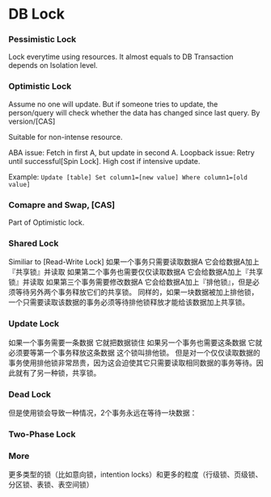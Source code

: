 # DB Lock

### Pessimistic Lock

Lock everytime using resources. It almost equals to DB Transaction depends on Isolation level.

### Optimistic Lock

Assume no one will update. But if someone tries to update, the person/query will check whether the data has changed since last query. By version/[CAS]

Suitable for non-intense resource.

ABA issue: Fetch in first A, but update in second A.
Loopback issue: Retry until successful[Spin Lock]. High cost if intensive update.

Example: `Update [table] Set column1=[new value] Where column1=[old value]`

### Comapre and Swap, [CAS]

Part of Optimistic lock.

### Shared Lock

Similiar to [Read-Write Lock]
如果一个事务只需要读取数据A
它会给数据A加上『共享锁』并读取
如果第二个事务也需要仅仅读取数据A
它会给数据A加上『共享锁』并读取
如果第三个事务需要修改数据A
它会给数据A加上『排他锁』，但是必须等待另外两个事务释放它们的共享锁。
同样的，如果一块数据被加上排他锁，一个只需要读取该数据的事务必须等待排他锁释放才能给该数据加上共享锁。

### Update Lock

如果一个事务需要一条数据
它就把数据锁住
如果另一个事务也需要这条数据
它就必须要等第一个事务释放这条数据
这个锁叫排他锁。
但是对一个仅仅读取数据的事务使用排他锁非常昂贵，因为这会迫使其它只需要读取相同数据的事务等待。因此就有了另一种锁，共享锁。

### Dead Lock

但是使用锁会导致一种情况，2个事务永远在等待一块数据：

### Two-Phase Lock

### More

更多类型的锁（比如意向锁，intention locks）和更多的粒度（行级锁、页级锁、分区锁、表锁、表空间锁）
